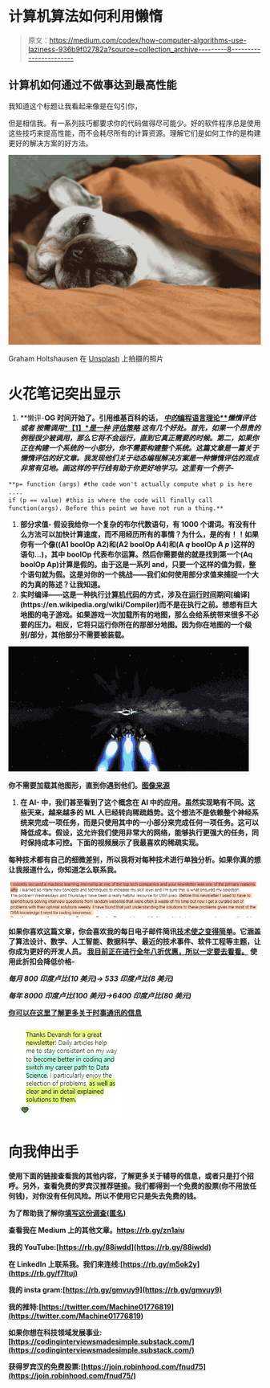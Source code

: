 # 计算机算法如何利用懒惰

> 原文：<https://medium.com/codex/how-computer-algorithms-use-laziness-936b9f02782a?source=collection_archive---------8----------------------->

## 计算机如何通过不做事达到最高性能

我知道这个标题让我看起来像是在勾引你，

但是相信我。有一系列技巧都要求你的代码做得尽可能少。好的软件程序总是使用这些技巧来提高性能，而不会耗尽所有的计算资源。理解它们是如何工作的是构建更好的解决方案的好方法。

![](img/a9116dea3f20c4592b9d5f4299a05a37.png)

Graham Holtshausen 在 [Unsplash](https://unsplash.com?utm_source=medium&utm_medium=referral) 上拍摄的照片

# 火花笔记突出显示

1.  **懒评-**OG 时间开始了。引用维基百科的话， [*中的*编程语言理论**](https://en.wikipedia.org/wiki/Programming_language_theory)****懒惰评估*** *或者* ***按需调用****[*【1】**是一种*](https://en.wikipedia.org/wiki/Lazy_evaluation#cite_note-1) [*评估策略*](https://en.wikipedia.org/wiki/Evaluation_strategy) *这有几个好处。首先，如果一个昂贵的例程很少被调用，那么它将不会运行，直到它真正需要的时候。第二，如果你正在构建一个系统的一小部分，你不需要构建整个系统。这篇文章是一篇关于懒惰评估的好文章。我发现他们关于动态编程解决方案是一种懒惰评估的观点非常有见地。画这样的平行线有助于你更好地学习。这里有一个例子-***

```
**p= function (args) #the code won't actually compute what p is here
.... 
if (p == value) #this is where the code will finally call function(args). Before this point we have not run a thing.**
```

1.  ****部分求值-** 假设我给你一个复杂的布尔代数语句，有 1000 个谓词。有没有什么方法可以加快计算速度，而不用经历所有的事情？为什么，是的有！！如果你有一个像((A1 boolOp A2)和(A2 boolOp A4)和(A *q* boolOp A *p* )这样的语句…)，其中 boolOp 代表布尔运算。然后你需要做的就是找到第一个(Aq boolOp Ap)计算是假的。由于这是一系列 and，**只要一个这样的值为假，整个语句就为假**。这是对你的一个挑战——我们如何使用部分求值来捕捉一个大的为真的陈述？让我知道。**
2.  ****实时编译**——这是一种执行[计算机代码](https://en.wikipedia.org/wiki/Computer_code)的方式，涉及在[运行时间](https://en.wikipedia.org/wiki/Run_time_(program_lifecycle_phase))期间[编译](https://en.wikipedia.org/wiki/Compiler)而不是在执行之前。想想有巨大地图的电子游戏。如果游戏一次加载所有的地图，那么会给系统带来很多不必要的压力。相反，它将只运行你所在的那部分地图。因为你在地图的一个级别/部分，其他部分不需要被装载。**

**![](img/fcfd7d79667a8556fcc6d60aedaa615e.png)**

**你不需要加载其他图形，直到你遇到他们。[图像来源](https://giphy.com/gifs/space-exploration-pACp5lpLEDZ3G)**

1.  **在 AI- 中，我们甚至看到了这个概念在 AI 中的应用。虽然实现略有不同。这些天来，越来越多的 ML 人已经转向稀疏趋势。这个想法不是依赖整个神经系统来完成一项任务，而是只使用其中的一小部分来完成任何一项任务。这可以降低成本。假设，这允许我们使用非常大的网络，能够执行更强大的任务，同时保持成本可控。下面的视频展示了我最喜欢的稀疏实现。**

**每种技术都有自己的细微差别，所以我将对每种技术进行单独分析。如果你真的想让我报道什么，你知道怎么联系我。**

**![](img/f5d428e5e52c04cdab4555337bc3a5b0.png)**

**如果你喜欢这篇文章，你会喜欢我的每日电子邮件简讯[技术使之变得简单](https://codinginterviewsmadesimple.substack.com/)。它涵盖了算法设计、数学、人工智能、数据科学、最近的技术事件、软件工程等主题，让你成为更好的开发人员。 [**我目前正在进行全年八折优惠，所以一定要去看看。**](https://codinginterviewsmadesimple.substack.com/subscribe?coupon=1e0532f2) 使用此折扣会降低价格-**

*****每月 800 印度卢比(10 美元)→ 533 印度卢比(8 美元)*****

*****每年 8000 印度卢比(100 美元)→6400 印度卢比(80 美元)*****

**[你可以在这里了解更多关于时事通讯的信息](https://codinginterviewsmadesimple.substack.com/about)**

**![](img/36691de4899d2187f66de8c6ee41845c.png)**

# **向我伸出手**

**使用下面的链接查看我的其他内容，了解更多关于辅导的信息，或者只是打个招呼。另外，查看免费的罗宾汉推荐链接。我们都得到一个免费的股票(你不用放任何钱)，对你没有任何风险。**所以不使用它只是失去免费的钱。****

**为了帮助我了解你[填写这份调查(匿名)](https://forms.gle/7MfQmKhEhyBTMDUD7)**

**查看我在 Medium 上的其他文章。https://rb.gy/zn1aiu**

**我的 YouTube:[https://rb.gy/88iwdd](https://rb.gy/88iwdd)**

**在 LinkedIn 上联系我。我们来连线:[https://rb.gy/m5ok2y](https://rb.gy/f7ltuj)**

**我的 insta gram:[https://rb.gy/gmvuy9](https://rb.gy/gmvuy9)**

**我的推特:[https://twitter.com/Machine01776819](https://twitter.com/Machine01776819)**

**如果你想在科技领域发展事业:[https://codinginterviewsmadesimple.substack.com/](https://codinginterviewsmadesimple.substack.com/)**

**获得罗宾汉的免费股票:[https://join.robinhood.com/fnud75](https://join.robinhood.com/fnud75/)**
